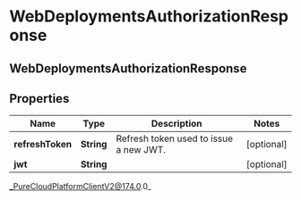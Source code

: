 # WebDeploymentsAuthorizationResponse

## WebDeploymentsAuthorizationResponse

## Properties

|Name | Type | Description | Notes|
|------------ | ------------- | ------------- | -------------|
| **refreshToken** | **String** | Refresh token used to issue a new JWT. | [optional] |
| **jwt** | **String** |  | [optional] |



_PureCloudPlatformClientV2@174.0.0_
